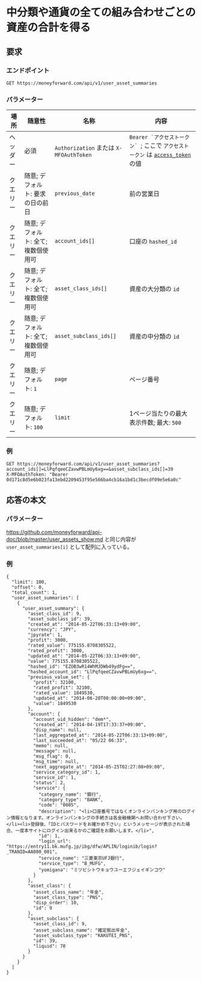 # 中分類や通貨の全ての組み合わせごとの資産の合計を得る

## 要求

### エンドポイント

```
GET https://moneyforward.com/api/v1/user_asset_summaries
```

### パラメーター

| 場所 | 随意性 | 名称 | 内容 |
| ---- | ---- | ---- | --- |
| ヘッダー | 必須 | `Authorization` または `X-MFOAuthToken` | ```Bearer `アクセストークン` ```; ここで `アクセストークン` は [`access_token`](token.md) の値 |
| クエリー | 随意; デフォルト: 要求の日の前日 | `previous_date` | 前の営業日 |
| クエリー | 随意; デフォルト: 全て; 複数個使用可 | `account_ids[]` | 口座の `hashed_id` |
| クエリー | 随意; デフォルト: 全て; 複数個使用可 | `asset_class_ids[]` | 資産の大分類の `id` |
| クエリー | 随意; デフォルト: 全て; 複数個使用可 | `asset_subclass_ids[]` | 資産の中分類の `id` |
| クエリー | 随意; デフォルト: `1` | `page` | ページ番号 |
| クエリー | 随意; デフォルト: `100` | `limit` | 1ページ当たりの最大表示件数; 最大: `500` |

 
### 例

```
GET https://moneyforward.com/api/v1/user_asset_summaries?account_ids[]=LlPqfqeeCZavwPBLmUy6xg==&asset_subclass_ids[]=39
X-MFOAuthToken: "Bearer 0d171c8d5e6b023fa13ebd2209453f95e566ba4cb16a1bd1c3becdf09e5e6a0c"
```

## 応答の本文

### パラメーター

https://github.com/moneyforward/api-doc/blob/master/user_assets_show.md と同じ内容が `user_asset_summaries[i]` として配列に入っている。

### 例

```
{
  "limit": 100,
  "offset": 0,
  "total_count": 1,
  "user_asset_summaries": [
    {
      "user_asset_summary": {
        "asset_class_id": 9,
        "asset_subclass_id": 39,
        "created_at": "2014-05-22T06:33:13+09:00",
        "currency": "JPY",
        "jpyrate": 1,
        "profit": 3000,
        "rated_value": 775155.8708305522,
        "rated_profit": 3000,
        "updated_at": "2014-05-22T06:33:13+09:00",
        "value": 775155.8708305522,
        "hashed_id": "EZOB3wR14WhMJDWb49ydFg==",
        "hashed_account_id": "LlPqfqeeCZavwPBLmUy6xg==",
        "previous_value_set": {
          "profit": 32100,
          "rated_profit": 32100,
          "rated_value": 1849530,
          "updated_at": "2014-06-20T00:00:00+09:00",
          "value": 1849530
        },
        "account": {
          "account_uid_hidden": "dem*",
          "created_at": "2014-04-19T17:33:37+09:00",
          "disp_name": null,
          "last_aggregated_at": "2014-05-22T06:33:13+09:00",
          "last_succeeded_at": "05/22 06:33",
          "memo": null,
          "message": null,
          "msg_flag": 0,
          "msg_time": null,
          "next_aggregate_at": "2014-05-25T02:27:08+09:00",
          "service_category_id": 1,
          "service_id": 1,
          "status": 2,
          "service": {
            "category_name": "銀行",
            "category_type": "BANK",
            "code": "0005",
            "description": "<li>口座番号ではなくオンラインバンキング用のログイン情報となります。オンラインバンキングの手続きは各金融機関へお問い合わせ下さい。</li><li>登録後、「IDとパスワードをお確かめ下さい」というメッセージが表示された場合、一度本サイトにログイン出来るかのご確認をお願いします。</li>",
            "id": 1,
            "login_url": "https://entry11.bk.mufg.jp/ibg/dfw/APLIN/loginib/login?_TRANID=AA000_001",
            "service_name": "三菱東京UFJ銀行",
            "service_type": "B_MUFG",
            "yomigana": "ミツビシトウキョウユーエフジェイギンコウ"
          }
        },
        "asset_class": {
          "asset_class_name": "年金",
          "asset_class_type": "PNS",
          "disp_order": 10,
          "id": 9
        },
        "asset_subclass": {
          "asset_class_id": 9,
          "asset_subclass_name": "確定拠出年金",
          "asset_subclass_type": "KAKUTEI_PNS",
          "id": 39,
          "liquid": 70
        }
      }
    }
  ]
}
```
